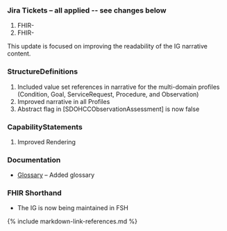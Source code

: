### Jira Tickets – all applied -- see changes below

1. FHIR-
2. FHIR-

This update is focused on improving the readability of the IG narrative content.

### StructureDefinitions

1. Included value set references in narrative for the multi-domain profiles (Condition, Goal, ServiceRequest, Procedure, and Observation)
2. Improved narrative in all Profiles
3. Abstract flag in [SDOHCCObservationAssessment] is now false


### CapabilityStatements

1. Improved Rendering

### Documentation

* [Glossary](glossary.html) – Added glossary

### FHIR Shorthand
* The IG is now being maintained in FSH

{% include markdown-link-references.md %}